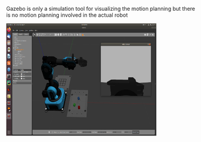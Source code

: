 Gazebo is only a simulation tool for visualizing the motion planning but there is no motion planning involved in the actual robot


<img src="niryo_gazebo.png" width="400" height="300">
